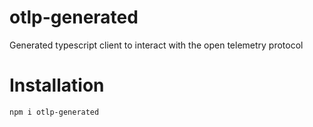 # otlp-generated

Generated typescript client to interact with the open telemetry protocol

# Installation
```
npm i otlp-generated
```
